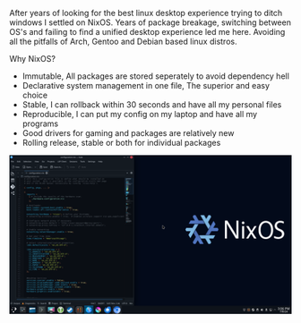After years of looking for the best linux desktop experience trying to ditch windows I settled on NixOS.
Years of package breakage, switching between OS's and failing to find a unified desktop experience led me here.
Avoiding all the pitfalls of Arch, Gentoo and Debian based linux distros. 

Why NixOS?
- Immutable, All packages are stored seperately to avoid dependency hell
- Declarative system management in one file, The superior and easy choice
- Stable, I can rollback within 30 seconds and have all my personal files
- Reproducible, I can put my config on my laptop and have all my programs
- Good drivers for gaming and packages are relatively new
- Rolling release, stable or both for individual packages




<img src="https://github.com/TheEpicBengal/NixOSconf/blob/main/nixOS.png" />
